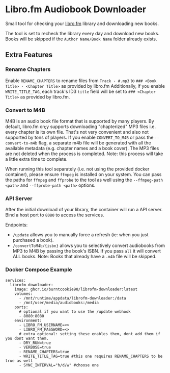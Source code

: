# Libro.fm Audiobook Downloader

Small tool for checking your [libro.fm](https://libro.fm) library and downloading new books.

The tool is set to recheck the library every day and download new books. Books will be skipped if the `Author Name/Book Name` folder already exists.

## Extra Features

### Rename Chapters
Enable `RENAME_CHAPTERS` to rename files from `Track - #.mp3` to `### <Book Title> - <Chapter Title>` as provided by libro.fm
Additionally, if you enable `WRITE_TITLE_TAG`, each track's ID3 `title` field will be set to `### <Chapter Title>` as provided by libro.fm.

### Convert to M4B

M4B is an audio book file format that is supported by many players. By default, libro.fm on;y supports downloading "chapterized" MP3 files i.e. every chapter is its own file.
That's not very convenient and also not supported by tons of players.
If you enable `CONVERT_TO_M4B` or pass the `--convert-to-m4b` flag, a separate m4b file will be generated with all the available metadata (e.g. chapter names and a book cover).
The MP3 files are not deleted when the process is completed.
Note: this process will take a little extra time to complete.

When running this tool separately (i.e. not using the provided docker container), please ensure `ffmpeg` is installed on your system.
You can pass the paths for `ffmpeg` and `ffprobe` to the tool as well using the `--ffmpeg-path <path>` and `--ffprobe-path <path>` options.

### API Server
After the initial download of your library, the container will run a API server.
Bind a host port to `8080` to access the services.

Endpoints:
- `/update` allows you to manually force a refresh (ie: when you just purchased a book).
- `/convertToM4b/{isbn}` allows you to selectively convert audiobooks from MP3 to M4B by passing the book's ISBN. If you pass `all` it will convert ALL books. Note: Books that already have a `.m4b` file will be skipped.

### Docker Compose Example
```
services:
  librofm-downloader:
    image: ghcr.io/burntcookie90/librofm-downloader:latest
    volumes:
      - /mnt/runtime/appdata/librofm-downloader:/data
      - /mnt/user/media/audiobooks:/media
    ports:
      # optional if you want to use the /update webhook
      - 8080:8080 
    environment:
      - LIBRO_FM_USERNAME=<>
      - LIBRO_FM_PASSWORD=<>
      # extra optional: setting these enables them, dont add them if you dont want them.
      - DRY_RUN=true 
      - VERBOSE=true
      - RENAME_CHAPTERS=true
      - WRITE_TITLE_TAG=true #this one requires RENAME_CHAPTERS to be true as well
      - SYNC_INTERVAL="h/d/w" #choose one
```
